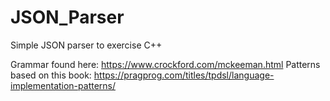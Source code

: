 # JSON_Parser
Simple JSON parser to exercise C++

Grammar found here: https://www.crockford.com/mckeeman.html
Patterns based on this book: https://pragprog.com/titles/tpdsl/language-implementation-patterns/
